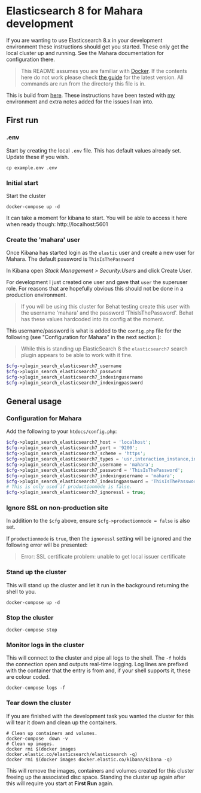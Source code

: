 # Elasticsearch 8 for Mahara development

If you are wanting to use Elasticsearch 8.x in your development environment these instructions should get you started.  These only get the local cluster up and running.  See the Mahara documentation for configuration there.

> This README assumes you are familiar with [Docker](https://www.docker.com/).
> If the contents here do not work please check [the guide](https://www.elastic.co/guide/en/kibana/current/docker.html) for the latest version.
> All commands are run from the directory this file is in.

This is build from [here](https://www.elastic.co/guide/en/elasticsearch/reference/8.10/docker.html#docker-compose-file). These instructions have been tested with [my](https://wiki.mahara.org/wiki/User:Gold) environment and extra notes added for the issues I ran into.

## First run
### .env
Start by creating the local `.env` file. This has default values already set. Update these if you wish.

```
cp example.env .env
```

### Initial start
Start the cluster

```
docker-compose up -d
```

It can take a moment for kibana to start. You will be able to access it here when ready though: http://localhost:5601

### Create the 'mahara' user
Once Kibana has started login as the `elastic` user and create a new user for Mahara. The default password is `ThisIsThePassword`

In Kibana open *Stack Management > Security:Users* and click Create User.

For development I just created one user and gave that `user` the superuser role. For reasons that are hopefully obvious this should not be done in a production environment.

> If you will be using this cluster for Behat testing create this user with the username 'mahara' and the password 'ThisIsThePassword'.  Behat has these values hardcoded into its config at the moment.

This username/password is what is added to the `config.php` file for the following (see "Configuration for Mahara" in the next section.):

> While this is standing up ElasticSearch 8 the `elasticsearch7` search plugin appears to be able to work with it fine.

```php
$cfg->plugin_search_elasticsearch7_username
$cfg->plugin_search_elasticsearch7_password
$cfg->plugin_search_elasticsearch7_indexingusername
$cfg->plugin_search_elasticsearch7_indexingpassword
```

## General usage

### Configuration for Mahara

Add the following to your `htdocs/config.php`:
```php
$cfg->plugin_search_elasticsearch7_host = 'localhost';
$cfg->plugin_search_elasticsearch7_port = '9200';
$cfg->plugin_search_elasticsearch7_scheme = 'https';
$cfg->plugin_search_elasticsearch7_types = 'usr,interaction_instance,interaction_forum_post,group,view,artefact,block_instance,event_log';
$cfg->plugin_search_elasticsearch7_username = 'mahara';
$cfg->plugin_search_elasticsearch7_password = 'ThisIsThePassword';
$cfg->plugin_search_elasticsearch7_indexingusername = 'mahara';
$cfg->plugin_search_elasticsearch7_indexingpassword = 'ThisIsThePassword';
# This is only used if productionmode is false.
$cfg->plugin_search_elasticsearch7_ignoressl = true;
```
### Ignore SSL on non-production site
In addition to the `$cfg` above, ensure `$cfg->productionmode = false` is also set.

If `productionmode` is `true`, then the `ignoressl` setting will be ignored and the following error will be presented:

> Error: SSL certificate problem: unable to get local issuer certificate

### Stand up the cluster

This will stand up the cluster and let it run in the background returning the shell to you.

```
docker-compose up -d
```

### Stop the cluster

```
docker-compose stop
```

### Monitor logs in the cluster

This will connect to the cluster and pipe all logs to the shell.  The `-f` holds the connection open and outputs real-time logging. Log lines are prefixed with the container that the entry is from and, if your shell supports it, these are colour coded.

```
docker-compose logs -f
```

### Tear down the cluster

If you are finished with the development task you wanted the cluster for this will tear it down and clean up the containers.

```
# Clean up containers and volumes.
docker-compose  down -v
# Clean up images.
docker rmi $(docker images docker.elastic.co/elasticsearch/elasticsearch -q)
docker rmi $(docker images docker.elastic.co/kibana/kibana -q)
```

This will remove the images, containers and volumes created for this cluster freeing up the associated disc space. Standing the cluster up again after this will require you start at **First Run** again.